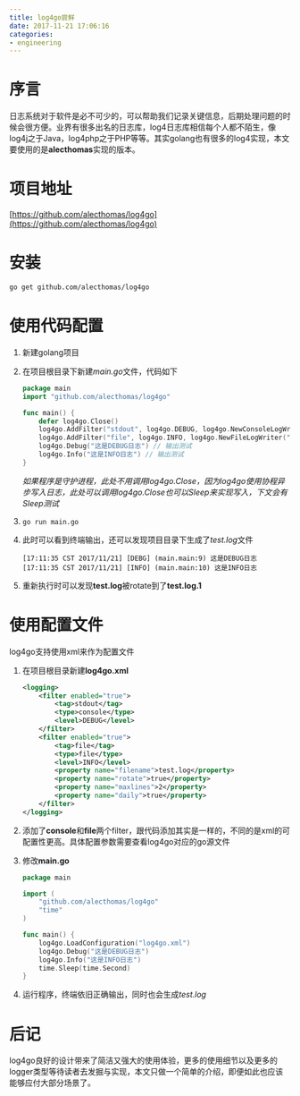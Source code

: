```yaml
---
title: log4go尝鲜
date: 2017-11-21 17:06:16
categories:
- engineering
---
```

# 序言
日志系统对于软件是必不可少的，可以帮助我们记录关键信息，后期处理问题的时候会很方便。业界有很多出名的日志库，log4日志库相信每个人都不陌生，像log4j之于Java，log4php之于PHP等等。其实golang也有很多的log4实现，本文要使用的是**alecthomas**实现的版本。

# 项目地址
[https://github.com/alecthomas/log4go](https://github.com/alecthomas/log4go)

# 安装
```bash
go get github.com/alecthomas/log4go
```

# 使用代码配置
1. 新建golang项目
2. 在项目根目录下新建*main.go*文件，代码如下

    ```go
    package main
    import "github.com/alecthomas/log4go"
    
    func main() {
        defer log4go.Close()
        log4go.AddFilter("stdout", log4go.DEBUG, log4go.NewConsoleLogWriter()) // DEBUG级别+打印到控制台
        log4go.AddFilter("file", log4go.INFO, log4go.NewFileLogWriter("test.log", true)) // INFO级别+输出到文件，并开启rotate
        log4go.Debug("这是DEBUG日志") // 输出测试
        log4go.Info("这是INFO日志") // 输出测试
    }
    ```
    *如果程序是守护进程，此处不用调用log4go.Close，因为log4go使用协程异步写入日志，此处可以调用log4go.Close也可以Sleep来实现写入，下文会有Sleep测试*
3.  `go run main.go`
4. 此时可以看到终端输出，还可以发现项目目录下生成了*test.log*文件

    ```
    [17:11:35 CST 2017/11/21] [DEBG] (main.main:9) 这是DEBUG日志
    [17:11:35 CST 2017/11/21] [INFO] (main.main:10) 这是INFO日志
    ```

5. 重新执行时可以发现**test.log**被rotate到了**test.log.1**

# 使用配置文件
log4go支持使用xml来作为配置文件
1. 在项目根目录新建**log4go.xml**

    ```xml
    <logging>
        <filter enabled="true">
            <tag>stdout</tag>
            <type>console</type>
            <level>DEBUG</level>
        </filter>
        <filter enabled="true">
            <tag>file</tag>
            <type>file</type>
            <level>INFO</level>
            <property name="filename">test.log</property>
            <property name="rotate">true</property>
            <property name="maxlines">2</property>
            <property name="daily">true</property>
        </filter>
    </logging>
    ```
2. 添加了**console**和**file**两个filter，跟代码添加其实是一样的，不同的是xml的可配置性更高。具体配置参数需要查看log4go对应的go源文件
3. 修改**main.go**

    ```go
    package main
    
    import (
        "github.com/alecthomas/log4go"
        "time"
    )
    
    func main() {
        log4go.LoadConfiguration("log4go.xml")
        log4go.Debug("这是DEBUG日志")
        log4go.Info("这是INFO日志")
        time.Sleep(time.Second)
    }
    ```
4. 运行程序，终端依旧正确输出，同时也会生成*test.log*

# 后记
log4go良好的设计带来了简洁又强大的使用体验，更多的使用细节以及更多的logger类型等待读者去发掘与实现，本文只做一个简单的介绍，即便如此也应该能够应付大部分场景了。